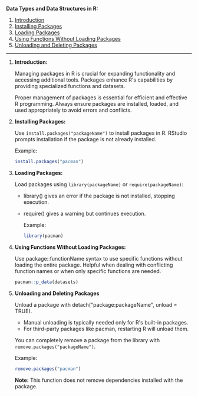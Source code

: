 **Data Types and Data Structures in R:**

1. [Introduction](#intro)
2. [Installing Packages](#install-packages)
3. [Loading Packages](#loading-packages)
4. [Using Functions Without Loading Packages](#coercing-types)
5. [Unloading and Deleting Packages](#unload-packages)

---

1. **Introduction:** <a name="intro"></a>
  
    Managing packages in R is crucial for expanding functionality and accessing additional tools. Packages enhance R's capabilities by providing specialized functions and datasets.

    Proper management of packages is essential for efficient and effective R programming. Always ensure packages are installed, loaded, and used appropriately to avoid errors and conflicts.

2. **Installing Packages:** <a name="install-packages"></a>
  
    Use `install.packages("packageName")` to install packages in R. RStudio prompts installation if the package is not already installed.
  
    Example:
    ```R
    install.packages("pacman")
    ```

3. **Loading Packages:** <a name="loading-packages"></a>
  
    Load packages using `library(packageName)` or `require(packageName)`:
  
    - library() gives an error if the package is not installed, stopping execution.
    - require() gives a warning but continues execution.

      Example:
      ```R
      library(pacman)
      ```

4. **Using Functions Without Loading Packages:** <a name="cleanup"></a>
  
    Use package::functionName syntax to use specific functions without loading the entire package. Helpful when dealing with conflicting function names or when only specific functions are needed.

      ```R
      pacman::p_data(datasets)
      ```

5. **Unloading and Deleting Packages** <a name="unload-packages"></a>

    Unload a package with detach("package:packageName", unload = TRUE).

    - Manual unloading is typically needed only for R's built-in packages.
    - For third-party packages like pacman, restarting R will unload them.

    You can completely remove a package from the library with `remove.packages("packageName")`.

    Example:
    ```R
    remove.packages("pacman")
    ```
    
    **Note:** This function does not remove dependencies installed with the package.

    